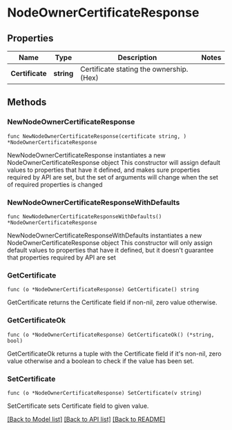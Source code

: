 # NodeOwnerCertificateResponse

## Properties

Name | Type | Description | Notes
------------ | ------------- | ------------- | -------------
**Certificate** | **string** | Certificate stating the ownership. (Hex) | 

## Methods

### NewNodeOwnerCertificateResponse

`func NewNodeOwnerCertificateResponse(certificate string, ) *NodeOwnerCertificateResponse`

NewNodeOwnerCertificateResponse instantiates a new NodeOwnerCertificateResponse object
This constructor will assign default values to properties that have it defined,
and makes sure properties required by API are set, but the set of arguments
will change when the set of required properties is changed

### NewNodeOwnerCertificateResponseWithDefaults

`func NewNodeOwnerCertificateResponseWithDefaults() *NodeOwnerCertificateResponse`

NewNodeOwnerCertificateResponseWithDefaults instantiates a new NodeOwnerCertificateResponse object
This constructor will only assign default values to properties that have it defined,
but it doesn't guarantee that properties required by API are set

### GetCertificate

`func (o *NodeOwnerCertificateResponse) GetCertificate() string`

GetCertificate returns the Certificate field if non-nil, zero value otherwise.

### GetCertificateOk

`func (o *NodeOwnerCertificateResponse) GetCertificateOk() (*string, bool)`

GetCertificateOk returns a tuple with the Certificate field if it's non-nil, zero value otherwise
and a boolean to check if the value has been set.

### SetCertificate

`func (o *NodeOwnerCertificateResponse) SetCertificate(v string)`

SetCertificate sets Certificate field to given value.



[[Back to Model list]](../README.md#documentation-for-models) [[Back to API list]](../README.md#documentation-for-api-endpoints) [[Back to README]](../README.md)


